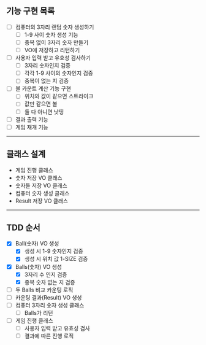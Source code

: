 ## 기능 구현 목록
* [ ] 컴퓨터의 3자리 랜덤 숫자 생성하기
  * [ ] 1-9 사이 숫자 생성 기능
  * [ ] 중복 없이 3자리 숫자 만들기
  * [ ] VO에 저장하고 리턴하기 
* [ ] 사용자 입력 받고 유효성 검사하기
  * [ ] 3자리 숫자인지 검증
  * [ ] 각각 1-9 사이의 숫자인지 검증
  * [ ] 중복이 없는 지 검증
* [ ] 볼 카운트 계산 기능 구현
  * [ ] 위치와 값이 같으면 스트라이크
  * [ ] 값만 같으면 볼
  * [ ] 둘 다 아니면 낫띵
* [ ] 결과 출력 기능
* [ ] 게임 재개 기능

---

## 클래스 설계
* 게임 진행 클래스
* 숫자 저장 VO 클래스
* 숫자들 저장 VO 클래스
* 컴퓨터 숫자 생성 클래스
* Result 저장 VO 클래스

---

## TDD 순서
* [x] Ball(숫자) VO 생성
  * [x] 생성 시 1-9 숫자인지 검증
  * [x] 생성 시 위치 값 1-SIZE 검증
* [x] Balls(숫자) VO 생성
  * [x] 3자리 수 인지 검증
  * [x] 중복 숫자 없는 지 검증
* [ ] 두 Balls 비교 카운팅 로직
* [ ] 카운팅 결과(Result) VO 생성
* [ ] 컴퓨터 3자리 숫자 생성 클래스
  * [ ] Balls가 리턴
* [ ] 게임 진행 클래스
  * [ ] 사용자 입력 받고 유효성 검사
  * [ ] 결과에 따른 진행 로직
